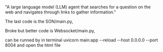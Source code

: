 "A large language model (LLM) agent that searches for a question on the web and navigates through links to gather information."

The last code is the SON/main.py,

Broke but better code is Websocket/main.py,


can be runned by in terminal uvicorn main:app --reload --host 0.0.0.0 --port 8004 and open the html file
